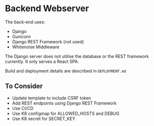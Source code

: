 # Backend Webserver

The back-end uses:
* Django
* Gunicorn
* Django REST Framework (not used)
* Whitenoise Middleware

The Django server does not utilise the database or the REST framework currently. It only serves a
React SPA.

Build and deployment details are described in `DEPLOYMENT.md`

## To Consider

* Update template to include CSRF token
* Add REST endpoints using Django REST Framework
* Use CI/CD
* Use K8 configmap for ALLOWED_HOSTS and DEBUG
* Use K8 secret for SECRET_KEY